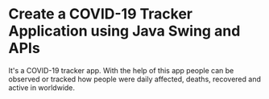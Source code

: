 # Create a COVID-19 Tracker Application using Java Swing and APIs 

It's a COVID-19 tracker app. With the help of this app people can be observed or tracked how people were daily affected, deaths, recovered and active in worldwide.
